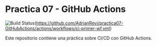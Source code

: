 # Practica 07 - GitHub Actions

![Build Status](https://github.com/AdrianRevi/practica07-GitHubActions-/actions/workflows/ci-primer-wf.yml/badge.svg)(https://github.com/AdrianRevi/practica07-GitHubActions/actions/workflows/ci-primer-wf.yml)

Este repositorio contiene una práctica sobre CI/CD con GitHub Actions.

